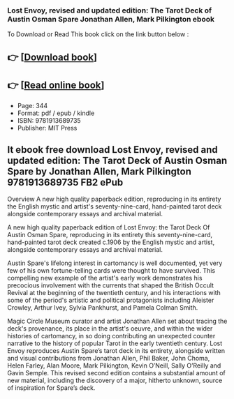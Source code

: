 ### Lost Envoy, revised and updated edition: The Tarot Deck of Austin Osman Spare Jonathan Allen, Mark Pilkington ebook

To Download or Read This book click on the link button below :

## 👉  [**[Download book](http://ebooksharez.info/download.php?group=book&from=github.com&id=708635&lnk=1064 "Download book")**]

## 👉  [**[Read online book](http://ebooksharez.info/download.php?group=book&from=github.com&id=708635&lnk=1064 "Read online book")**]


* Page: 344
* Format: pdf / epub / kindle
* ISBN: 9781913689735
* Publisher: MIT Press



## It ebook free download Lost Envoy, revised and updated edition: The Tarot Deck of Austin Osman Spare by Jonathan Allen, Mark Pilkington 9781913689735 FB2 ePub


Overview
A new high quality paperback edition, reproducing in its entirety the English mystic and artist&#039;s seventy-nine-card, hand-painted tarot deck alongside contemporary essays and archival material.
 
 A new high quality paperback edition of Lost Envoy: the Tarot Deck Of Austin Osman Spare, reproducing in its entirety this seventy-nine-card, hand-painted tarot deck created c.1906 by the English mystic and artist, alongside contemporary essays and archival material.
 
 Austin Spare&#039;s lifelong interest in cartomancy is well documented, yet very few of his own fortune-telling cards were thought to have survived. This compelling new example of the artist&#039;s early work demonstrates his precocious involvement with the currents that shaped the British Occult Revival at the beginning of the twentieth century, and his interactions with some of the period&#039;s artistic and political protagonists including Aleister Crowley, Arthur Ivey, Sylvia Pankhurst, and Pamela Colman Smith.
 
 Magic Circle Museum curator and artist Jonathan Allen set about tracing the deck&#039;s provenance, its place in the artist&#039;s oeuvre, and within the wider histories of cartomancy, in so doing contributing an unexpected counter narrative to the history of popular Tarot in the early twentieth century. Lost Envoy reproduces Austin Spare’s tarot deck in its entirety, alongside written and visual contributions from Jonathan Allen, Phil Baker, John Choma, Helen Farley, Alan Moore, Mark Pilkington, Kevin O’Neill, Sally O’Reilly and Gavin Semple. This revised second edition contains a substantial amount of new material, including the discovery of a major, hitherto unknown, source of inspiration for Spare’s deck.



